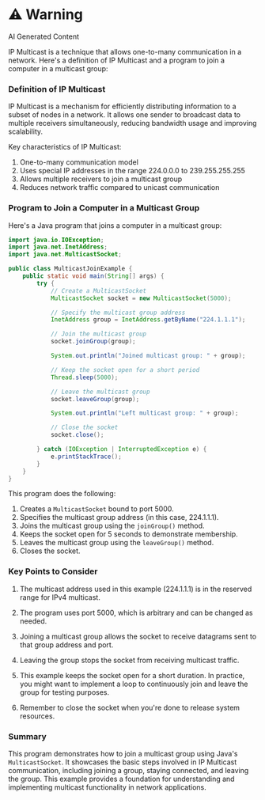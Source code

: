 <div class="warning"><h1>⚠️ Warning</h1><span>AI Generated Content</span></div>


IP Multicast is a technique that allows one-to-many communication in a network. Here's a definition of IP Multicast and a program to join a computer in a multicast group:

### Definition of IP Multicast

IP Multicast is a mechanism for efficiently distributing information to a subset of nodes in a network. It allows one sender to broadcast data to multiple receivers simultaneously, reducing bandwidth usage and improving scalability.

Key characteristics of IP Multicast:
1. One-to-many communication model
2. Uses special IP addresses in the range 224.0.0.0 to 239.255.255.255
3. Allows multiple receivers to join a multicast group
4. Reduces network traffic compared to unicast communication

### Program to Join a Computer in a Multicast Group

Here's a Java program that joins a computer in a multicast group:

```java
import java.io.IOException;
import java.net.InetAddress;
import java.net.MulticastSocket;

public class MulticastJoinExample {
    public static void main(String[] args) {
        try {
            // Create a MulticastSocket
            MulticastSocket socket = new MulticastSocket(5000);

            // Specify the multicast group address
            InetAddress group = InetAddress.getByName("224.1.1.1");

            // Join the multicast group
            socket.joinGroup(group);

            System.out.println("Joined multicast group: " + group);

            // Keep the socket open for a short period
            Thread.sleep(5000);

            // Leave the multicast group
            socket.leaveGroup(group);

            System.out.println("Left multicast group: " + group);

            // Close the socket
            socket.close();

        } catch (IOException | InterruptedException e) {
            e.printStackTrace();
        }
    }
}
```

This program does the following:

1. Creates a `MulticastSocket` bound to port 5000.
2. Specifies the multicast group address (in this case, 224.1.1.1).
3. Joins the multicast group using the `joinGroup()` method.
4. Keeps the socket open for 5 seconds to demonstrate membership.
5. Leaves the multicast group using the `leaveGroup()` method.
6. Closes the socket.

### Key Points to Consider

1. The multicast address used in this example (224.1.1.1) is in the reserved range for IPv4 multicast.

2. The program uses port 5000, which is arbitrary and can be changed as needed.

3. Joining a multicast group allows the socket to receive datagrams sent to that group address and port.

4. Leaving the group stops the socket from receiving multicast traffic.

5. This example keeps the socket open for a short duration. In practice, you might want to implement a loop to continuously join and leave the group for testing purposes.

6. Remember to close the socket when you're done to release system resources.

### Summary

This program demonstrates how to join a multicast group using Java's `MulticastSocket`. It showcases the basic steps involved in IP Multicast communication, including joining a group, staying connected, and leaving the group. This example provides a foundation for understanding and implementing multicast functionality in network applications.